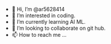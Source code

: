 - 👋 Hi, I’m @ar5628414
- 👀 I’m interested in coding.
- 🌱 I’m currently learning AI ML.
- 💞️ I’m looking to collaborate on git hub.
- 📫 How to reach me ...

<!---
ar5628414/ar5628414 is a ✨ special ✨ repository because its `README.md` (this file) appears on your GitHub profile.
You can click the Preview link to take a look at your changes.
--->
